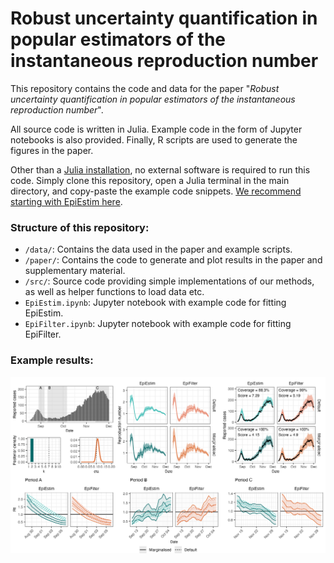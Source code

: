 
# Robust uncertainty quantification in popular estimators of the instantaneous reproduction number

This repository contains the code and data for the paper "*Robust uncertainty quantification in popular estimators of the instantaneous reproduction number*".

All source code is written in Julia. Example code in the form of Jupyter notebooks is also provided. Finally, R scripts are used to generate the figures in the paper.

Other than a [Julia installation](https://julialang.org/downloads/), no external software is required to run this code. Simply clone this repository, open a Julia terminal in the main directory, and copy-paste the example code snippets. [We recommend starting with EpiEstim here](https://github.com/nicsteyn2/EpiFilterFittingPublic/blob/main/EpiEstim.ipynb).

### Structure of this repository:

- `/data/`: Contains the data used in the paper and example scripts.
- `/paper/`: Contains the code to generate and plot results in the paper and supplementary material.
- `/src/`: Source code providing simple implementations of our methods, as well as helper functions to load data etc.
- `EpiEstim.ipynb`: Jupyter notebook with example code for fitting EpiEstim.
- `EpiFilter.ipynb`: Jupyter notebook with example code for fitting EpiFilter.

### Example results:

![Figure 1](paper/figures/02nzcovid.png)

